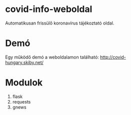 # covid-info-weboldal
Automatikusan frissülő koronavírus tájékoztató oldal. 

# Demó
Egy működő demó a weboldalamon található: http://covid-hungary.skiby.net/

# Modulok
1. flask
2. requests
3. gnews

